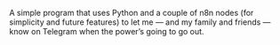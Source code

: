 A simple program that uses Python and a couple of n8n nodes (for simplicity and future features) to let me — and my family and friends — know on Telegram when the power’s going to go out.
